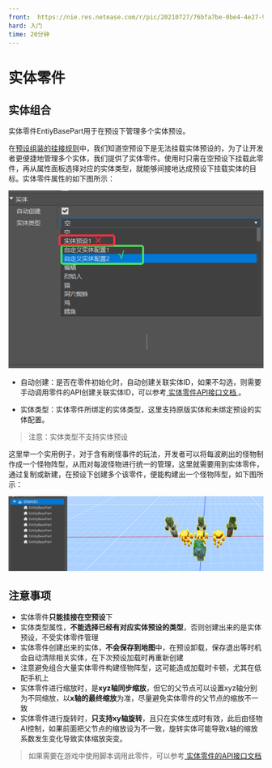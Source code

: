 ```yaml
---
front: 	https://nie.res.netease.com/r/pic/20210727/76bfa7be-0be4-4e27-91a3-b5268695f359.png
hard: 入门
time: 20分钟
---
```


# 实体零件

## 实体组合

实体零件EntiyBasePart用于在预设下管理多个实体预设。

在[预设组装的挂接规则](../../14-预设玩法编程/1-深入理解预设/1-组装预设.md)中，我们知道空预设下是无法挂载实体预设的，为了让开发者更便捷地管理多个实体，我们提供了实体零件。使用时只需在空预设下挂载此零件，再从属性面板选择对应的实体类型，就能够间接地达成预设下挂载实体的目标。实体零件属性的如下图所示：

![custommonster](./images/custommonster.png)

- 自动创建：是否在零件初始化时，自动创建关联实体ID，如果不勾选，则需要手动调用零件的API创建关联实体ID，可以参考<a href="../../../../mcdocs/3-PresetAPI/预设对象/零件/实体零件EntityBasePart.html" rel="noopenner"> 实体零件API接口文档 </a>。

- 实体类型：实体零件所绑定的实体类型，这里支持原版实体和未绑定预设的实体配置。
>注意：实体类型不支持实体预设

这里举一个实用例子，对于含有刷怪事件的玩法，开发者可以将每波刷出的怪物制作成一个怪物阵型，从而对每波怪物进行统一的管理，这里就需要用到实体零件，
通过复制或新建，在预设下创建多个该零件，便能构建出一个怪物阵型，如下图所示：

![monsterFormation](./images/monsterFormation.png)



## 注意事项

- 实体零件**只能挂接在空预设**下
- 实体类型属性，**不能选择已经有对应实体预设的类型**，否则创建出来的是实体预设，不受实体零件管理
- 实体零件创建出来的实体，**不会保存到地图**中，在预设卸载，保存退出等时机会自动清除相关实体，在下次预设加载时再重新创建
- 注意避免组合大量实体零件构建怪物阵型，这可能造成加载时卡顿，尤其在低配手机上
- 实体零件进行缩放时，是**xyz轴同步缩放**，但它的父节点可以设置xyz轴分别为不同缩放，以**x轴的最终缩放**为准，尽量避免实体零件的父节点的缩放不一致
- 实体零件进行旋转时，**只支持xy轴旋转**，且只在实体生成时有效，此后由怪物AI控制，如果前面把父节点的缩放设为不一致，旋转实体可能导致x轴的缩放系数发生变化导致实体缩放突变。



>如果需要在游戏中使用脚本调用此零件，可以参考<a href="../../../../mcdocs/3-PresetAPI/预设对象/零件/实体零件EntityBasePart.html" rel="noopenner"> 实体零件的API接口文档 </a>